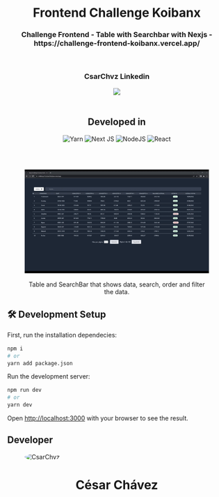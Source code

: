 <div align="center">
  <h1>Frontend Challenge Koibanx</h1>
  <h3>Challenge Frontend - Table with Searchbar with Nexjs - <a>https://challenge-frontend-koibanx.vercel.app/</a></h3>

<br />

<h3>CsarChvz Linkedin</h3> <a href="https://github.com/trpc/trpc/blob/main/LICENSE">
<a href="https://www.linkedin.com/in/csarchvz/" target="_blank"><img src="https://img.shields.io/badge/-LinkedIn-%230077B5?style=for-the-badge&logo=linkedin&logoColor=white" target="_blank"></a>
<br />
<br />

## Developed in

![Yarn](https://img.shields.io/badge/yarn-%232C8EBB.svg?style=for-the-badge&logo=yarn&logoColor=white)
![Next JS](https://img.shields.io/badge/Next-black?style=for-the-badge&logo=next.js&logoColor=white)
![NodeJS](https://img.shields.io/badge/node.js-6DA55F?style=for-the-badge&logo=node.js&logoColor=white)
![React](https://img.shields.io/badge/react-%2320232a.svg?style=for-the-badge&logo=react&logoColor=%2361DAFB)

<br />
<br />

  <figure>
    <img src="./gifChallenge.gif" alt="Demo" />
    <figcaption>
      <p align="center">
        Table and SearchBar that shows data, search, order and filter the data.
      </p>
    </figcaption>
  </figure>
</div>

## 🛠 Development Setup

First, run the installation dependecies:

```bash
npm i
# or
yarn add package.json
```

Run the development server:

```bash
npm run dev
# or
yarn dev

```

Open [http://localhost:3000](http://localhost:3000) with your browser to see the result.

## Developer

  <figure>
    <div class="image-container">
    <img src="https://avatars.githubusercontent.com/u/79390377?v=4" alt="CsarChvz" style="width: 100%; height: auto; border-radius: 50%; border: 1px white"/>
    
</div>
    <figcaption>
      <h1 align="center">
        César Chávez
      </h1>
    </figcaption>
  </figure>
